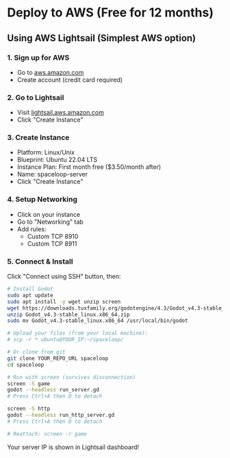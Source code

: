 # Deploy to AWS (Free for 12 months)

## Using AWS Lightsail (Simplest AWS option)

### 1. Sign up for AWS
- Go to [aws.amazon.com](https://aws.amazon.com)
- Create account (credit card required)

### 2. Go to Lightsail
- Visit [lightsail.aws.amazon.com](https://lightsail.aws.amazon.com)
- Click "Create Instance"

### 3. Create Instance
- Platform: Linux/Unix
- Blueprint: Ubuntu 22.04 LTS
- Instance Plan: First month free ($3.50/month after)
- Name: spaceloop-server
- Click "Create Instance"

### 4. Setup Networking
- Click on your instance
- Go to "Networking" tab
- Add rules:
  - Custom TCP 8910
  - Custom TCP 8911

### 5. Connect & Install
Click "Connect using SSH" button, then:
```bash
# Install Godot
sudo apt update
sudo apt install -y wget unzip screen
wget https://downloads.tuxfamily.org/godotengine/4.3/Godot_v4.3-stable_linux.x86_64.zip
unzip Godot_v4.3-stable_linux.x86_64.zip
sudo mv Godot_v4.3-stable_linux.x86_64 /usr/local/bin/godot

# Upload your files (from your local machine):
# scp -r * ubuntu@YOUR_IP:~/spaceloop/

# Or clone from git
git clone YOUR_REPO_URL spaceloop
cd spaceloop

# Run with screen (survives disconnection)
screen -S game
godot --headless run_server.gd
# Press Ctrl+A then D to detach

screen -S http
godot --headless run_http_server.gd
# Press Ctrl+A then D to detach

# Reattach: screen -r game
```

Your server IP is shown in Lightsail dashboard!